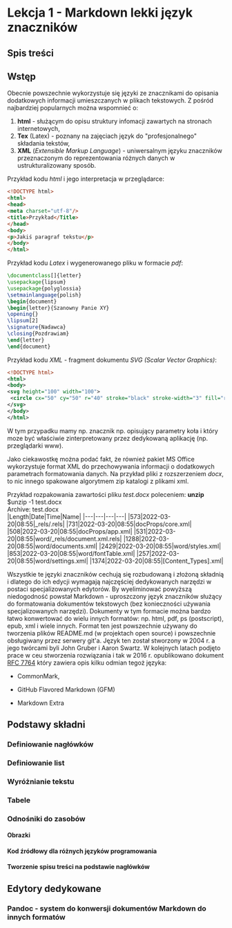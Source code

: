 # Lekcja 1 - Markdown lekki język znaczników

## Spis treści

## Wstęp
Obecnie powszechnie wykorzystuje się języki ze znacznikami do opisania dodatkowych informacji
umieszczanych w plikach tekstowych. Z pośród najbardziej popularnych można wspomnieć o:
1. **html** - służącym do opisu struktury infomacji zawartych na stronach internetowych,
2. **Tex** (Latex) - poznany na zajęciach język do "profesjonalnego" składania tekstów,
3. **XML** (*Extensible Markup Language*) - uniwersalnym języku znaczników przeznaczonym do reprezentowania różnych danych w ustrukturalizowany sposób.

Przykład kodu *html* i jego interpretacja w przeglądarce:
```html
<!DOCTYPE html>
<html>
<head>
<meta charset="utf-8"/>
<title>Przykład</Title>
</head>
<body>
<p>Jakiś paragraf tekstu</p>
</body>
</html>
```

Przykład kodu *Latex* i wygenerowanego pliku w formacie *pdf*:
```Latex
\documentclass[]{letter}
\usepackage{lipsum}
\usepackage{polyglossia}
\setmainlanguage{polish}
\begin{document}
\begin{letter}{Szanowny Panie XY}
\opening{}
\lipsum[2]
\signature{Nadawca}
\closing{Pozdrawiam}
\end{letter}
\end{document}
```

Przykład kodu *XML* - fragment dokumentu *SVG (Scalar Vector Graphics)*:
```XML
<!DOCTYPE html>
<html>
<body>
<svg height="100" width="100">
 <circle cx="50" cy="50" r="40" stroke="black" stroke-width="3" fill="red" />
</svg>
</body>
</html>
```
W tym przypadku mamy np. znacznik np. <circle> opisujący parametry koła i który moze być właściwie zinterpretowany przez dedykowaną aplikację (np. przeglądarki www).

Jako ciekawostkę można podać fakt, że również pakiet MS Office wykorzystuje format XML do przechowywania informacji o dodatkowych parametrach formatowania danych. Na przykład pliki z rozszerzeniem *docx*, to nic innego spakowane algorytmem zip katalogi z plikami xml.

Przykład rozpakowania zawartości pliku *test.docx* poleceniem: **unzip**\
$unzip -1 test.docx\
Archive: test.docx\
|Length|Date|Time|Name|
|---|---|---|---|
|573|2022-03-20|08:55|_rels/.rels|
|731|2022-03-20|08:55|docProps/core.xml|
|508|2022-03-20|08:55|docProps/app.xml|
|531|2022-03-20|08:55|word/_rels/document.xml.rels|
|1288|2022-03-20|08:55|word/documents.xml|
|2429|2022-03-20|08:55|word/styles.xml|
|853|2022-03-20|08:55|word/fontTable.xml|
|257|2022-03-20|08:55|word/settings.xml|
|1374|2022-03-20|08:55|[Content_Types].xml|

Wszystkie te języki znaczników cechują się rozbudowaną i złożoną składnią i dlatego do ich edycji wymagają najczęściej dedykowanych narzędzi w postaci specjalizowanych edytorów. By wyeliminować powyższą niedogodność powstał Markdown - uproszczony język znaczników służący do formatowania dokumentów tekstowych (bez konieczności używania specjalizowanych narzędzi). Dokumenty w tym formacie można bardzo łatwo konwertować do wielu innych formatów: np. html, pdf, ps (postscript), epub, xml i wiele innych. Format ten jest powszechnie używany do tworzenia plików README.md (w projektach open source) i powszechnie obsługiwany przez serwery git'a. Język ten został stworzony w 2004 r. a jego twórcami byli John Gruber i Aaron Swartz. W kolejnych latach podjęto prace w ceu stworzenia rozwiązania i tak w 2016 r. opublikowano dokument <ins>RFC 7764</ins> który zawiera opis kilku odmian tegoż języka:

* CommonMark,

* GitHub Flavored Markdown (GFM)

* Markdown Extra


## Podstawy składni
### Definiowanie nagłówków
### Definiowanie list
### Wyróżnianie tekstu
### Tabele
### Odnośniki do zasobów
#### Obrazki
#### Kod źródłowy dla różnych języków programowania
#### Tworzenie spisu treści na podstawie nagłówków

## Edytory dedykowane
### Pandoc - system do konwersji dokumentów Markdown do innych formatów
